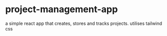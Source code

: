 # project-management-app
 a simple react app that creates, stores and tracks projects. utilises tailwind css
